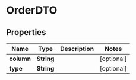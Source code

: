 # OrderDTO

## Properties
Name | Type | Description | Notes
------------ | ------------- | ------------- | -------------
**column** | **String** |  |  [optional]
**type** | **String** |  |  [optional]

